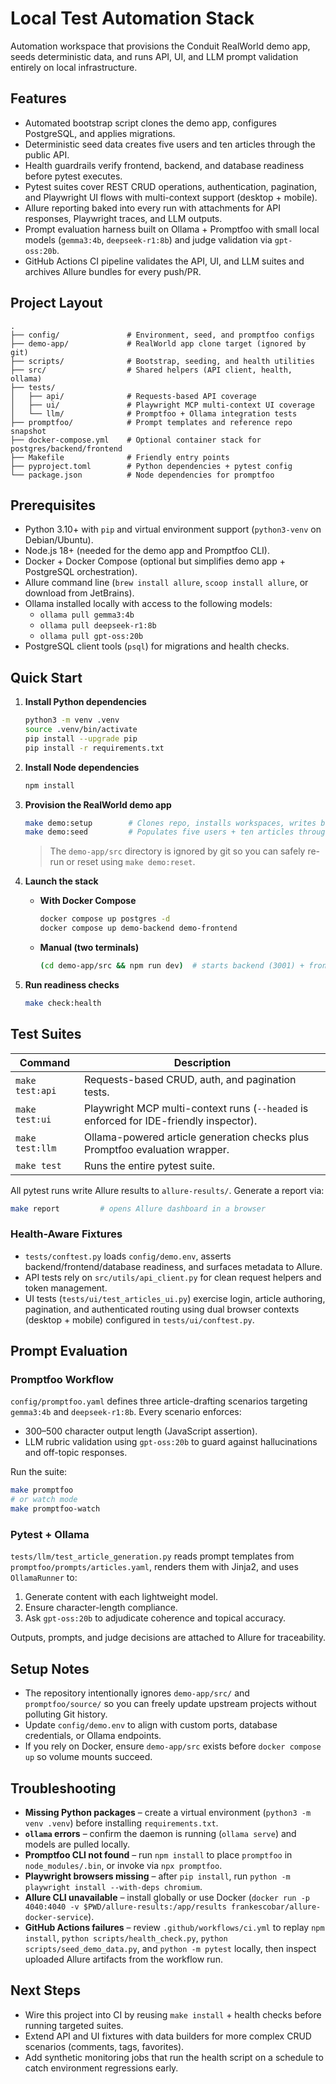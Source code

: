 # Local Test Automation Stack

Automation workspace that provisions the Conduit RealWorld demo app, seeds deterministic data, and runs API, UI, and LLM prompt validation entirely on local infrastructure.

## Features
- Automated bootstrap script clones the demo app, configures PostgreSQL, and applies migrations.
- Deterministic seed data creates five users and ten articles through the public API.
- Health guardrails verify frontend, backend, and database readiness before pytest executes.
- Pytest suites cover REST CRUD operations, authentication, pagination, and Playwright UI flows with multi-context support (desktop + mobile).
- Allure reporting baked into every run with attachments for API responses, Playwright traces, and LLM outputs.
- Prompt evaluation harness built on Ollama + Promptfoo with small local models (`gemma3:4b`, `deepseek-r1:8b`) and judge validation via `gpt-oss:20b`.
- GitHub Actions CI pipeline validates the API, UI, and LLM suites and archives Allure bundles for every push/PR.

## Project Layout
```
.
├── config/               # Environment, seed, and promptfoo configs
├── demo-app/             # RealWorld app clone target (ignored by git)
├── scripts/              # Bootstrap, seeding, and health utilities
├── src/                  # Shared helpers (API client, health, ollama)
├── tests/
│   ├── api/              # Requests-based API coverage
│   ├── ui/               # Playwright MCP multi-context UI coverage
│   └── llm/              # Promptfoo + Ollama integration tests
├── promptfoo/            # Prompt templates and reference repo snapshot
├── docker-compose.yml    # Optional container stack for postgres/backend/frontend
├── Makefile              # Friendly entry points
├── pyproject.toml        # Python dependencies + pytest config
└── package.json          # Node dependencies for promptfoo
```

## Prerequisites
- Python 3.10+ with `pip` and virtual environment support (`python3-venv` on Debian/Ubuntu).
- Node.js 18+ (needed for the demo app and Promptfoo CLI).
- Docker + Docker Compose (optional but simplifies demo app + PostgreSQL orchestration).
- Allure command line (`brew install allure`, `scoop install allure`, or download from JetBrains).
- Ollama installed locally with access to the following models:
  - `ollama pull gemma3:4b`
  - `ollama pull deepseek-r1:8b`
  - `ollama pull gpt-oss:20b`
- PostgreSQL client tools (`psql`) for migrations and health checks.

## Quick Start

1. **Install Python dependencies**
   ```bash
   python3 -m venv .venv
   source .venv/bin/activate
   pip install --upgrade pip
   pip install -r requirements.txt
   ```

2. **Install Node dependencies**
   ```bash
   npm install
   ```

3. **Provision the RealWorld demo app**
   ```bash
   make demo:setup        # Clones repo, installs workspaces, writes backend .env, runs migrations
   make demo:seed         # Populates five users + ten articles through the public API
   ```

   > The `demo-app/src` directory is ignored by git so you can safely re-run or reset using `make demo:reset`.

4. **Launch the stack**
   - **With Docker Compose**
     ```bash
     docker compose up postgres -d
     docker compose up demo-backend demo-frontend
     ```
   - **Manual (two terminals)**
     ```bash
     (cd demo-app/src && npm run dev)  # starts backend (3001) + frontend (3000)
     ```

5. **Run readiness checks**
   ```bash
   make check:health
   ```

## Test Suites

| Command | Description |
|---------|-------------|
| `make test:api` | Requests-based CRUD, auth, and pagination tests. |
| `make test:ui` | Playwright MCP multi-context runs (`--headed` is enforced for IDE-friendly inspector). |
| `make test:llm` | Ollama-powered article generation checks plus Promptfoo evaluation wrapper. |
| `make test` | Runs the entire pytest suite. |

All pytest runs write Allure results to `allure-results/`. Generate a report via:

```bash
make report         # opens Allure dashboard in a browser
```

### Health-Aware Fixtures
- `tests/conftest.py` loads `config/demo.env`, asserts backend/frontend/database readiness, and surfaces metadata to Allure.
- API tests rely on `src/utils/api_client.py` for clean request helpers and token management.
- UI tests (`tests/ui/test_articles_ui.py`) exercise login, article authoring, pagination, and authenticated routing using dual browser contexts (desktop + mobile) configured in `tests/ui/conftest.py`.

## Prompt Evaluation

### Promptfoo Workflow
`config/promptfoo.yaml` defines three article-drafting scenarios targeting `gemma3:4b` and `deepseek-r1:8b`. Every scenario enforces:
- 300–500 character output length (JavaScript assertion).
- LLM rubric validation using `gpt-oss:20b` to guard against hallucinations and off-topic responses.

Run the suite:
```bash
make promptfoo
# or watch mode
make promptfoo-watch
```

### Pytest + Ollama
`tests/llm/test_article_generation.py` reads prompt templates from `promptfoo/prompts/articles.yaml`, renders them with Jinja2, and uses `OllamaRunner` to:
1. Generate content with each lightweight model.
2. Ensure character-length compliance.
3. Ask `gpt-oss:20b` to adjudicate coherence and topical accuracy.

Outputs, prompts, and judge decisions are attached to Allure for traceability.

## Setup Notes
- The repository intentionally ignores `demo-app/src/` and `promptfoo/source/` so you can freely update upstream projects without polluting Git history.
- Update `config/demo.env` to align with custom ports, database credentials, or Ollama endpoints.
- If you rely on Docker, ensure `demo-app/src` exists before `docker compose up` so volume mounts succeed.

## Troubleshooting
- **Missing Python packages** – create a virtual environment (`python3 -m venv .venv`) before installing `requirements.txt`.
- **`ollama` errors** – confirm the daemon is running (`ollama serve`) and models are pulled locally.
- **Promptfoo CLI not found** – run `npm install` to place `promptfoo` in `node_modules/.bin`, or invoke via `npx promptfoo`.
- **Playwright browsers missing** – after `pip install`, run `python -m playwright install --with-deps chromium`.
- **Allure CLI unavailable** – install globally or use Docker (`docker run -p 4040:4040 -v $PWD/allure-results:/app/results frankescobar/allure-docker-service`).
- **GitHub Actions failures** – review `.github/workflows/ci.yml` to replay `npm install`, `python scripts/health_check.py`, `python scripts/seed_demo_data.py`, and `python -m pytest` locally, then inspect uploaded Allure artifacts from the workflow run.

## Next Steps
- Wire this project into CI by reusing `make install` + health checks before running targeted suites.
- Extend API and UI fixtures with data builders for more complex CRUD scenarios (comments, tags, favorites).
- Add synthetic monitoring jobs that run the health script on a schedule to catch environment regressions early.
